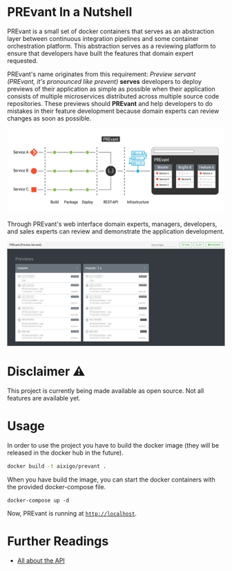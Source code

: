 # PREvant In a Nutshell

PREvant is a small set of docker containers that serves as an abstraction layer between continuous integration pipelines and some container orchestration platform. This abstraction serves as a reviewing platform to ensure that developers have built the features that domain expert requested. 

PREvant's name originates from this requirement: _Preview servant (PREvant, it's pronounced like prevent)_ __serves__ developers to deploy previews of their application as simple as possible when their application consists of multiple microservices distributed across multiple source code repositories. These previews should __PREvant__ and help developers to do mistakes in their feature development because domain experts can review changes as soon as possible.

![In a nutshell](assets/in-a-nutshell.svg "In a nutshell")

Through PREvant's web interface domain experts, managers, developers, and sales experts can review and demonstrate the application development.

![Access the application](assets/screenshot.png "Access the application")

# Disclaimer :warning:

This project is currently being made available as open source. Not all features are available yet.

# Usage

In order to use the project you have to build the docker image (they will be released in the docker hub in the future).

```bash
docker build -t aixigo/prevant .
```

When you have build the image, you can start the docker containers with the provided docker-compose file.

```
docker-compose up -d
```

Now, PREvant is running at [`http://localhost`](http://localhost).

# Further Readings

- [All about the API](api/README.md)

